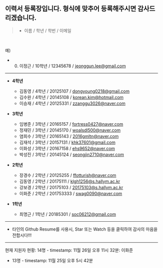 
## 이력서 등록장입니다. 형식에 맞추어 등록해주시면 감사드리겠습니다.

>  - 이름 / 학년 / 학번 / 이메일
<br>

예)

  - 0) 이정근 / 10학년 / 12345678 / jeonggun.lee@gmail.com

*  *  *
  
* **4학년**
  - 김동영 / 4학년 / 20125107 / dongyoung0218@gmail.com
  - 김수완 / 4학년 / 20145108 / korean.kim@hotmail.com
  - 이승재 / 4학년 / 20125331 / zzanggu3026@naver.com  
  
* **3학년**
  - 임병준 / 3학년 / 20165157 / fortress0427@naver.com
  - 정재민 / 3학년 / 20145170 / woalsdl500@naver.com
  - 염희수 / 3학년 / 20165143  / 2016gmltn@naver.com
  - 김재석 / 3학년 / 20157131 / khk37601@gmail.com
  - 이화성 / 3학년 / 20167158 / ehs9652@naver.com
  - 박성진 / 3학년 / 20145124 / seongjin2710@naver.com
  
* **2학년**
  - 장경수 / 2학년 / 20125255 / ffotturish@naver.com 
  - 김동영 / 2학년 / 20175111 / klgh1256@s.hallym.ac.kr
  - 강보경 / 2학년 / 20175103 / 20175103@s.hallym.ac.kr  
  - 이화준 / 2학년 / 201753333 / swag0090@naver.com

* **1학년**
  - 최명근 / 1학년 / 20185301 / soc06212@gmail.com

*  *  *

  - 타인의 Github Resume를 사용시, Star 또는 Watch 등을 클릭하여 감사의 마음을 전합시다!!!
  
*  *  *
현재 지원자 현황: 14명 - timestamp: 11월 26일 오후 11시 32분: 이화준 
  - 13명 - timestamp: 11월 25일 오후 5시 42분
